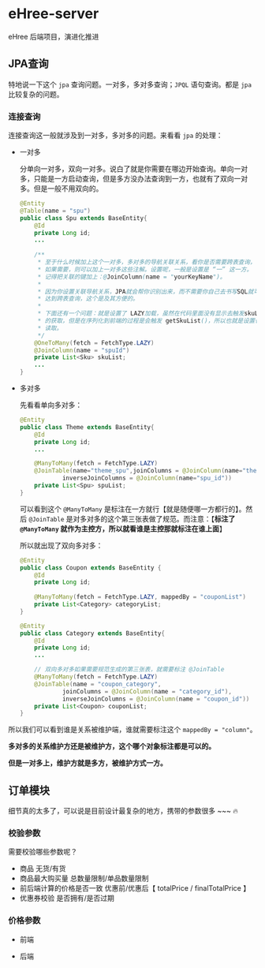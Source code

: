 # eHree-server

eHree 后端项目，演进化推进

## JPA查询

特地说一下这个 `jpa` 查询问题。一对多，多对多查询；`JPQL` 语句查询。都是 `jpa` 比较复杂的问题。

### 连接查询

连接查询这一般就涉及到一对多，多对多的问题。来看看 `jpa` 的处理：

- 一对多

    分单向一对多，双向一对多。说白了就是你需要在哪边开始查询。单向一对多，只能是一方启动查询，但是多方没办法查询到一方，也就有了双向一对多。但是一般不用双向的。
    
    ```java
    @Entity
    @Table(name = "spu")
    public class Spu extends BaseEntity{
        @Id
        private Long id;
        ...
            
        /**
         * 至于什么时候加上这个一对多，多对多的导航关联关系，看你是否需要跨表查询，
         * 如果需要，则可以加上一对多这些注解。设置呢，一般是设置是 “一” 这一方。
         * 记得把关联的键加上：@JoinColumn(name = "yourKeyName")。
         *
         * 因为你设置关联导航关系，JPA就会帮你识别出来，而不需要你自己去书写SQL就可以
         * 达到跨表查询，这个是及其方便的。
         *
         * 下面还有一个问题：就是设置了 LAZY加载，虽然在代码里面没有显示去触发skuList
         * 的获取，但是在序列化到前端的过程是会触发 getSkuList()，所以也就是设置也会
         * 读取。
         */
        @OneToMany(fetch = FetchType.LAZY)
        @JoinColumn(name = "spuId")
        private List<Sku> skuList;
    	...
    }
    ```
    
- 多对多

    先看看单向多对多：

    ```java
    @Entity
    public class Theme extends BaseEntity{
        @Id
        private Long id;
        ...
    
        @ManyToMany(fetch = FetchType.LAZY)
        @JoinTable(name="theme_spu",joinColumns = @JoinColumn(name="theme_id"),
                inverseJoinColumns = @JoinColumn(name="spu_id"))
        private List<Spu> spuList;
    }
    ```

    可以看到这个 `@ManyToMany` 是标注在一方就行【就是随便哪一方都行的】。然后 `@JoinTable` 是对多对多的这个第三张表做了规范。而注意：【**标注了 `@ManyToMany` 就作为主控方，所以就看谁是主控那就标注在谁上面**】

    所以就出现了双向多对多：

    ```java
    @Entity
    public class Coupon extends BaseEntity {
        @Id
        private Long id;
        
        @ManyToMany(fetch = FetchType.LAZY, mappedBy = "couponList")
        private List<Category> categoryList;
    }
    ```

    ```java
    @Entity
    public class Category extends BaseEntity{
        @Id
        private Long id;
    	...
    
        // 双向多对多如果需要规范生成的第三张表，就需要标注 @JoinTable
        @ManyToMany(fetch = FetchType.LAZY)
        @JoinTable(name = "coupon_category",
                joinColumns = @JoinColumn(name = "category_id"),
                inverseJoinColumns = @JoinColumn(name = "coupon_id"))
        private List<Coupon> couponList;
    }
    ```

所以我们可以看到谁是关系被维护端，谁就需要标注这个 `mappedBy = "column"`。

**多对多的关系维护方还是被维护方，这个哪个对象标注都是可以的。**

**但是一对多上，维护方就是多方，被维护方式一方。**

## 订单模块

细节真的太多了，可以说是目前设计最复杂的地方，携带的参数很多 ~~~ :fire:

### 校验参数

需要校验哪些参数呢？

- 商品     无货/有货
- 商品最大购买量     总数量限制/单品数量限制
- 前后端计算的价格是否一致     优惠前/优惠后【 totalPrice / finalTotalPrice 】
- 优惠券校验     是否拥有/是否过期

### 价格参数

- 前端

- 后端 

